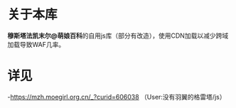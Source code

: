 # 关于本库 #

**穆斯塔法凯末尔@萌娘百科**的自用js库（部分有改造），使用CDN加载以减少跨域加载导致WAF几率。

# 详见 #
-<https://mzh.moegirl.org.cn/_?curid=606038>
（User:没有羽翼的格雷塔/js）
